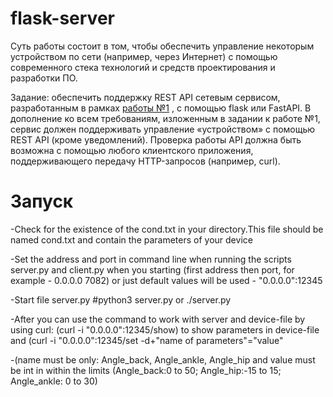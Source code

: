 # flask-server
Суть работы состоит в том, чтобы обеспечить управление некоторым устройством по сети (например, через Интернет) с помощью современного стека технологий
и средств проектирования и разработки ПО.

Задание: обеспечить поддержку REST API сетевым сервисом, разработанным в
рамках [работы №1](https://github.com/Oddi17/socket-server) , с помощью flask или FastAPI.
В дополнение ко всем требованиям, изложенным в задании к  работе №1, сервис должен поддерживать управление «устройством» с помощью REST API (кроме
уведомлений). Проверка работы API должна быть возможна с помощью любого клиентского приложения, поддерживающего передачу HTTP-запросов (например, curl).

# Запуск

-Check for the existence of the cond.txt in your directory.This file should be named cond.txt and contain the parameters of your device

-Set the address and port in command line when running the scripts server.py and client.py when you starting (first address then port, for example - 0.0.0.0 7082) or just default values will be used - "0.0.0.0":12345

-Start file server.py #python3 server.py or ./server.py

-After you can use the command to work with server and device-file 
by using curl: (curl -i "0.0.0.0":12345/show) to show parameters in device-file and (curl -i "0.0.0.0":12345/set -d+"name of parameters"="value" 

-(name must be only: Angle_back, Angle_ankle, Angle_hip and value must be int in within the limits (Angle_back:0 to 50; Angle_hip:-15 to 15; Angle_ankle: 0 to 30)
